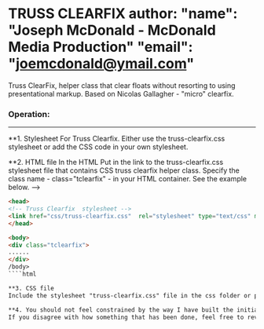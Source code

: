 TRUSS CLEARFIX 
author: 
        "name": "Joseph McDonald - McDonald Media Production"
        "email": "joemcdonald@ymail.com"
=======
Truss ClearFix, helper class that clear floats without resorting to using presentational markup.
Based on Nicolas Gallagher - "micro" clearfix.

### Operation:
------
**1. Stylesheet For Truss Clearfix.
Either use the truss-clearfix.css stylesheet or add the CSS code in your own stylesheet.

**2. HTML file
In the HTML <head> 
Put in the link to the truss-clearfix.css stylesheet file that contains CSS truss clearfix helper class.
Specify the class name - class="tclearfix" - in your HTML container. 
See the example below.
-->	 

```html
<head>
<!-- Truss Clearfix  stylesheet --> 
<link href="css/truss-clearfix.css"  rel="stylesheet" type="text/css" media="all">
</head>

<body>
<div class="tclearfix">
......
</div>
/body>
````html

**3. CSS file
Include the stylesheet "truss-clearfix.css" file in the css folder or put the code from the truss-clearfix.css in your css stylesheet file. 

**4. You should not feel constrained by the way I have built the initial code. 
If you disagree with how something that has been done, feel free to revise it for the needs of your particular site.
````
````
